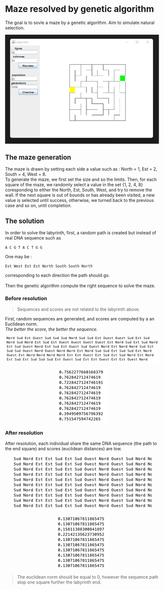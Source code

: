 # Maze resolved by genetic algorithm
The goal is to sovle a maze by a genetic algorithm. Aim to simulate natural selection.

<p align="center">
  <img src="screenshots\window.png" />
</p>


## The maze generation
The maze is drawn by setting each side a value such as : North = 1, Est = 2, South = 4, West = 8.
<br>To generate the maze, we first set the size and so the limits. Then, for each square of the maze, we randomly select a value in the set {1, 2, 4, 8} coresponding to either the North, Est, South, West, and try to remove the wall. If the next square is out of bounds or has already been visited, a new value is selected until success, otherwise, we turned back to the previous case and so on, until completion.

## The solution
In order to solve the labyrinth, first, a random path is created but instead of real DNA sequence such as 
```console
A C G T A C T G G
```
One may be : 
```console
Est West Est Est North South South North
```
corresponding to each direction the path should go. <br>
<br>
Then the genetic algorithm compute the right sequence to solve the maze.

### Before resolution

> Sequences and scores are not related to the labyrinth above.

First, random sequences are generated, and scores are computed by a an Euclidean norm. <br>
*The better the score, the better the sequence.* 

<p align="center">
  <img src="screenshots\genetic_DNA.png" />
</p>

<p align="center">
  <img src="screenshots\scores.png" />
</p>

### After resolution

After resolution, each individual share the same DNA sequence (the path to the end square) and scores (euclidean distances) are low. <br>

<p align="center">
  <img src="screenshots\solved_genetic_DNA.png" />
</p>

<p align="center">
  <img src="screenshots\solved_scores.png" />
</p>

> The euclidean norm should be equal to 0, however the sequence path stop one square further the labyrinth end.
